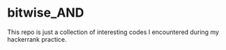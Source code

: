 # bitwise_AND

This repo is just a collection of interesting codes I encountered during my hackerrank practice. 
